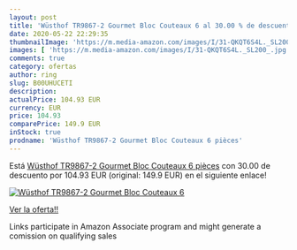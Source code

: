```yaml
---
layout: post
title: 'Wüsthof TR9867-2 Gourmet Bloc Couteaux 6 al 30.00 % de descuento'
date: 2020-05-22 22:29:35
thumbnailImage: 'https://m.media-amazon.com/images/I/31-QKQT6S4L._SL200_.jpg'
images: [ 'https://m.media-amazon.com/images/I/31-QKQT6S4L._SL200_.jpg' ]
comments: true
category: ofertas
author: ring
slug: B00UHUCETI
description:
actualPrice: 104.93 EUR
currency: EUR
price: 104.93
comparePrice: 149.9 EUR
inStock: true
prodname: 'Wüsthof TR9867-2 Gourmet Bloc Couteaux 6 pièces'
---
```


Está [Wüsthof TR9867-2 Gourmet Bloc Couteaux 6 pièces](https://www.amazon.fr/dp/B00UHUCETI/?tag=tolees0d-21) con 30.00 de descuento por 104.93 EUR (original: 149.9 EUR) en el siguiente enlace!

[![Wüsthof TR9867-2 Gourmet Bloc Couteaux 6](https://m.media-amazon.com/images/I/31-QKQT6S4L._SL200_.jpg)](https://www.amazon.fr/dp/B00UHUCETI/?tag=tolees0d-21)

[Ver la oferta!!](https://www.amazon.fr/dp/B00UHUCETI/?tag=tolees0d-21)

Links participate in Amazon Associate program and might generate a comission on qualifying sales


